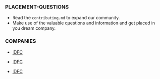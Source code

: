 ### PLACEMENT-QUESTIONS

- Read the `contributing.md` to expand our community.
- Make use of the valuable questions and information and get placed in you dream company.
### COMPANIES

- [IDFC](./IDFC)

- [IDFC](./IDFC)

- [IDFC](./IDFC)
